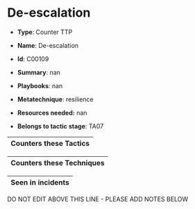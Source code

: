 # De-escalation

* **Type**: Counter TTP

* **Name**: De-escalation

* **Id**: C00109

* **Summary**: nan

* **Playbooks**: nan

* **Metatechnique**: resilience

* **Resources needed:** nan

* **Belongs to tactic stage**: TA07


| Counters these Tactics |
| ---------------------- |



| Counters these Techniques |
| ------------------------- |



| Seen in incidents |
| ----------------- |


DO NOT EDIT ABOVE THIS LINE - PLEASE ADD NOTES BELOW